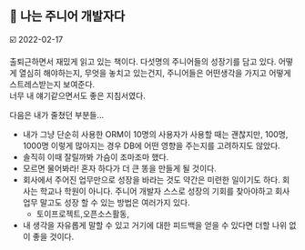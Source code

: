 ## :book: 나는 주니어 개발자다

:ballot_box_with_check: 2022-02-17

출퇴근하면서 재밌게 읽고 있는 책이다.
다섯명의 주니어들의 성장기를 담고 있다. 어떻게 열심히 해야하는지, 무엇을 놓치고 있는건지, 주니어들은 어떤생각을 가지고 어떻게 스트레스받는지 보여준다.  
너무 내 얘기같으면서도 좋은 지침서였다.

다음은 내가 줄쳤던 부분들...  

- 내가 그냥 단순히 사용한 ORM이 10명의 사용자가 사용할 때는 괜찮지만, 100명, 1000명 이렇게 많아지는 경우 DB에 어떤 영향을 주는지를 고려하지도 않았다.
- 솔직히 이때 잘릴까봐 가슴이 조마조마 했다.
- 모르면 물어봐라! 혼자 하다가 더 큰 똥을 만들게 될 것이다.
- 회사에서 주어진 업무만으로 성장을 바라는 것도 약간은 미련한 일이기도 하다. 회사는 학교나 학원이 아니다. 주니어 개발자 스스로 성장의 기회를 찾아야하고 회사 업무 말고도 성장 할 수 있는 방법은 여러가지 있다.
   - 토이프로젝트,오픈소스활동,
- 내 생각을 자유롭게 말할 수 있고 거기에 대한 피드백을 얻을 수 있다면 더할 나위 없이 좋을 것이다.

